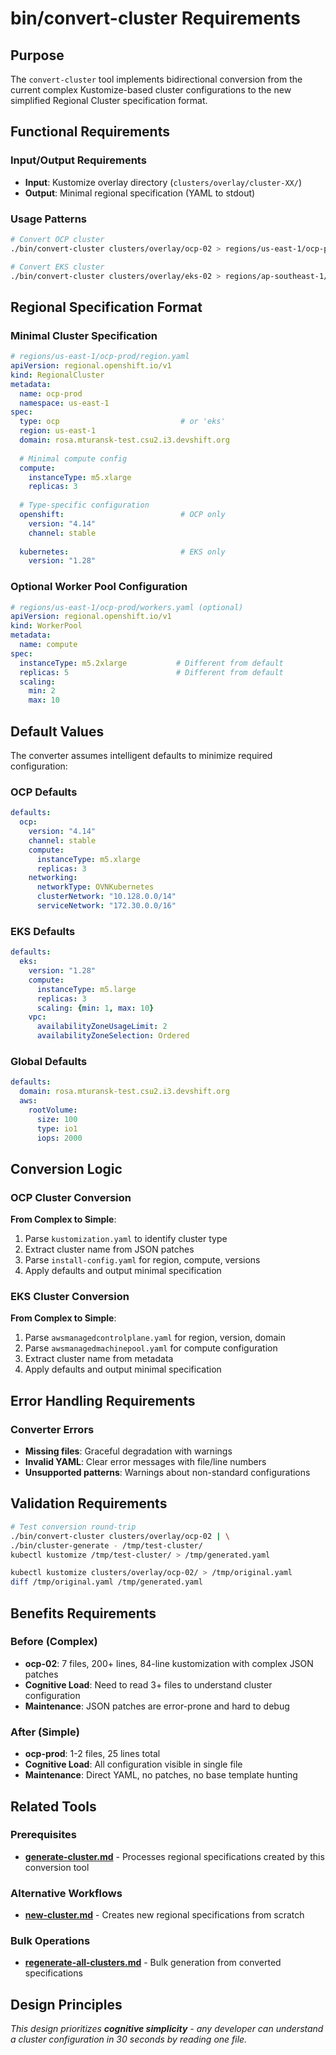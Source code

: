 # bin/convert-cluster Requirements

## Purpose

The `convert-cluster` tool implements bidirectional conversion from the current complex Kustomize-based cluster configurations to the new simplified Regional Cluster specification format.

## Functional Requirements

### Input/Output Requirements
- **Input**: Kustomize overlay directory (`clusters/overlay/cluster-XX/`)
- **Output**: Minimal regional specification (YAML to stdout)

### Usage Patterns
```bash
# Convert OCP cluster
./bin/convert-cluster clusters/overlay/ocp-02 > regions/us-east-1/ocp-prod/region.yaml

# Convert EKS cluster  
./bin/convert-cluster clusters/overlay/eks-02 > regions/ap-southeast-1/eks-dev/region.yaml
```

## Regional Specification Format

### Minimal Cluster Specification

```yaml
# regions/us-east-1/ocp-prod/region.yaml
apiVersion: regional.openshift.io/v1
kind: RegionalCluster
metadata:
  name: ocp-prod
  namespace: us-east-1
spec:
  type: ocp                           # or 'eks'
  region: us-east-1
  domain: rosa.mturansk-test.csu2.i3.devshift.org
  
  # Minimal compute config
  compute:
    instanceType: m5.xlarge
    replicas: 3
    
  # Type-specific configuration
  openshift:                          # OCP only
    version: "4.14"
    channel: stable
    
  kubernetes:                         # EKS only
    version: "1.28"
```

### Optional Worker Pool Configuration

```yaml
# regions/us-east-1/ocp-prod/workers.yaml (optional)
apiVersion: regional.openshift.io/v1  
kind: WorkerPool
metadata:
  name: compute
spec:
  instanceType: m5.2xlarge           # Different from default
  replicas: 5                        # Different from default
  scaling:
    min: 2
    max: 10
```

## Default Values

The converter assumes intelligent defaults to minimize required configuration:

### OCP Defaults
```yaml
defaults:
  ocp:
    version: "4.14"
    channel: stable
    compute:
      instanceType: m5.xlarge
      replicas: 3
    networking:
      networkType: OVNKubernetes
      clusterNetwork: "10.128.0.0/14"
      serviceNetwork: "172.30.0.0/16"
```

### EKS Defaults  
```yaml
defaults:
  eks:
    version: "1.28"
    compute:
      instanceType: m5.large
      replicas: 3
      scaling: {min: 1, max: 10}
    vpc:
      availabilityZoneUsageLimit: 2
      availabilityZoneSelection: Ordered
```

### Global Defaults
```yaml
defaults:
  domain: rosa.mturansk-test.csu2.i3.devshift.org
  aws:
    rootVolume:
      size: 100
      type: io1
      iops: 2000
```

## Conversion Logic

### OCP Cluster Conversion

**From Complex to Simple**:
1. Parse `kustomization.yaml` to identify cluster type
2. Extract cluster name from JSON patches
3. Parse `install-config.yaml` for region, compute, versions
4. Apply defaults and output minimal specification

### EKS Cluster Conversion

**From Complex to Simple**:
1. Parse `awsmanagedcontrolplane.yaml` for region, version, domain
2. Parse `awsmanagedmachinepool.yaml` for compute configuration  
3. Extract cluster name from metadata
4. Apply defaults and output minimal specification

## Error Handling Requirements

### Converter Errors
- **Missing files**: Graceful degradation with warnings
- **Invalid YAML**: Clear error messages with file/line numbers
- **Unsupported patterns**: Warnings about non-standard configurations

## Validation Requirements

```bash
# Test conversion round-trip
./bin/convert-cluster clusters/overlay/ocp-02 | \
./bin/cluster-generate - /tmp/test-cluster/
kubectl kustomize /tmp/test-cluster/ > /tmp/generated.yaml

kubectl kustomize clusters/overlay/ocp-02/ > /tmp/original.yaml
diff /tmp/original.yaml /tmp/generated.yaml
```

## Benefits Requirements

### Before (Complex)
- **ocp-02**: 7 files, 200+ lines, 84-line kustomization with complex JSON patches
- **Cognitive Load**: Need to read 3+ files to understand cluster configuration
- **Maintenance**: JSON patches are error-prone and hard to debug

### After (Simple)
- **ocp-prod**: 1-2 files, 25 lines total
- **Cognitive Load**: All configuration visible in single file
- **Maintenance**: Direct YAML, no patches, no base template hunting

## Related Tools

### Prerequisites
- **[generate-cluster.md](./generate-cluster.md)** - Processes regional specifications created by this conversion tool

### Alternative Workflows
- **[new-cluster.md](./new-cluster.md)** - Creates new regional specifications from scratch

### Bulk Operations
- **[regenerate-all-clusters.md](./regenerate-all-clusters.md)** - Bulk generation from converted specifications

## Design Principles

*This design prioritizes **cognitive simplicity** - any developer can understand a cluster configuration in 30 seconds by reading one file.*
